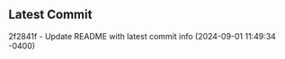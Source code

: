 
## Latest Commit
2f2841f - Update README with latest commit info (2024-09-01 11:49:34 -0400) <Yunxi-Zhou>
